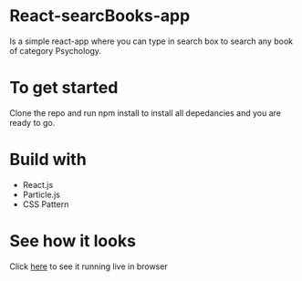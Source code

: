 # React-searcBooks-app
Is a simple react-app where you can type in search box to search any book of category Psychology.

# To get started
Clone the repo and run npm install to install all depedancies and you are ready to go.
# Build with
* React.js
* Particle.js
* CSS Pattern

# See how it looks
Click [here](https://simonimanigirimpuhwe.github.io/react-searchBooks-app/) to see it running live in browser 


